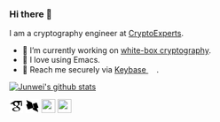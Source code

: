 ### Hi there 👋

I am a cryptography engineer at [CryptoExperts](https://www.cryptoexperts.com). 

- 🔭 I’m currently working on [white-box cryptography](http://cryptowiki.net/index.php?title=White-box_cryptography_and_software_code_cryptographic_obfuscation#Cryptosystem_models_and_white-box_cryptography).
- 🎒 I love using Emacs.
- 🔑 Reach me securely via [Keybase <img src="https://github.com/FortAwesome/Font-Awesome/blob/master/svgs/brands/keybase.svg" width="15" height="15" >](https://keybase.io/junweiwang).

[![Junwei's github stats](https://github-readme-stats.vercel.app/api?username=junwei-wang&count_private=true&show_icons=true)](https://github.com/anuraghazra/github-readme-stats)

<!--

Here are some ideas to get you started:

- 🌱 I’m currently learning ...
- 👯 I’m looking to collaborate on ...
- 🤔 I’m looking for help with ...
- 💬 Ask me about ...
- 📫 How to reach me: ...
- 😄 Pronouns: ...
- ⚡ Fun fact: ...
-->

[<img src="https://raw.githubusercontent.com/jpswalsh/academicons/master/svg/google-scholar.svg" width="25" height="25" />](https://scholar.google.com/citations?user=GNG2enMAAAAJ) [<img src="https://raw.githubusercontent.com/jpswalsh/academicons/master/svg/dblp.svg" width="25" height="25" />](https://dblp.uni-trier.de/pid/81/4816-3.html) 
[<img src="https://raw.githubusercontent.com/FortAwesome/Font-Awesome/master/svgs/brands/twitter.svg" width="25" height="25" />](https://twitter.com/junwei_wang)
[<img src="https://raw.githubusercontent.com/FortAwesome/Font-Awesome/master/svgs/brands/linkedin-in.svg" width="25" height="25" />](https://www.linkedin.com/in/junweiwang/)
